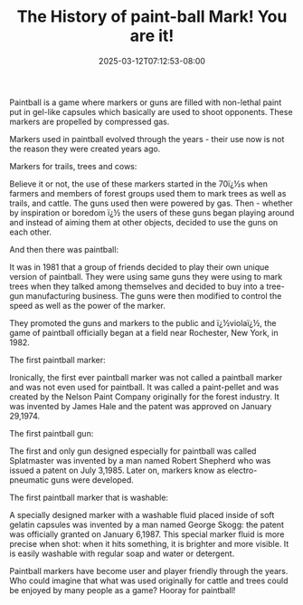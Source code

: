 ﻿---
title: "The History of paint-ball Mark!  You are it!"
date: 2025-03-12T07:12:53-08:00
description: "Paint Ball Tips for Web Success"
featured_image: "/images/Paint Ball.jpg"
tags: ["Paint Ball"]
---
Paintball is a game where markers or guns are filled with non-lethal paint put in gel-like capsules which basically are used to shoot opponents. These markers are propelled by compressed gas.  

Markers used in paintball evolved through the years - their use now is not the reason they were created years ago.

Markers for trails, trees and cows:

Believe it or not, the use of these markers started in the 70ï¿½s when farmers and members of forest groups used them to mark trees as well as trails, and cattle.  The guns used then were powered by gas.  Then - whether by inspiration or boredom ï¿½ the users of these guns began playing around and instead of aiming them at other objects, decided to use the guns on each other.  

And then there was paintball:

It was in 1981 that a group of friends decided to play their own unique version of paintball.  They were using same guns they were using to mark trees when they talked among themselves and decided to buy into a tree-gun manufacturing business.  The guns were then modified to control the speed as well as the power of the marker.   

They promoted the guns and markers to the public and ï¿½violaï¿½,  the game of paintball officially began at a field near Rochester, New York, in 1982.

The first paintball marker:

Ironically, the first ever paintball marker was not called a paintball marker and was not even used for paintball.  It was called a paint-pellet and was created by the Nelson Paint Company originally for the forest industry.  It was invented by James Hale and the patent was approved on  January 29,1974. 

The first paintball gun:

The first and only gun designed especially for paintball was called Splatmaster   was invented by a man named Robert Shepherd who was issued a patent on July 3,1985.  Later on, markers know as electro-pneumatic guns were  developed.

The first paintball marker that is washable:

A specially designed marker with a washable fluid placed inside of soft gelatin capsules was invented by a man named George Skogg: the patent was officially granted on January 6,1987.  This special marker fluid is more precise when shot:  when it hits something, it is brighter and more visible. It is easily washable with regular soap and water or detergent.  

Paintball markers have become user and player friendly through the years.  Who could imagine that what was used originally for cattle and trees could be enjoyed by many people as a game?  Hooray for paintball!
